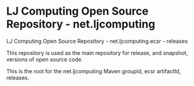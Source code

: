 # LJ Computing Open Source Repository - net.ljcomputing
LJ Computing Open Source Repository - net.ljcomputing.ecsr - releases

This repository is used as the main repository for release, and snapshot, versions of open source code.

This is the root for the net.ljcomputing Maven groupId, ecsr artifactId, releases.

